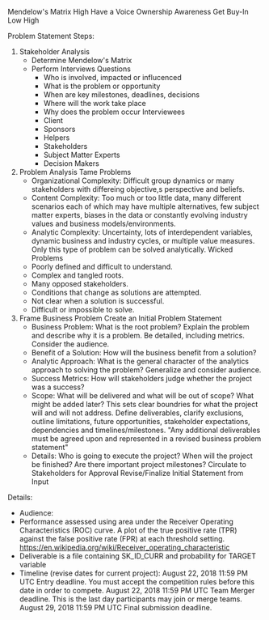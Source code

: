 Mendelow's Matrix
High
	Have a Voice	Ownership
	Awareness	Get Buy-In
Low								High


Problem Statement Steps:
1. Stakeholder Analysis
	- Determine Mendelow's Matrix
	- Perform Interviews
		Questions
		- Who is involved, impacted or influcenced
		- What is the problem or opportunity
		- When are key milestones, deadlines, decisions
		- Where will the work take place
		- Why does the problem occur
		Interviewees
		- Client
		- Sponsors
		- Helpers
		- Stakeholders
		- Subject Matter Experts
		- Decision Makers
2. Problem Analysis
	Tame Problems
	- Organizational Complexity: Difficult group dynamics 
		or many stakeholders with differeing objective,s 
		perspective and beliefs.
	- Content Complexity: Too much or too little data, many 
		different scenarios each of which may have multiple 
		alternatives, few subject matter experts, biases in 
		the data or constantly evolving industry values and 
		business models/environments.
	- Analytic Complexity: Uncertainty, lots of interdependent 
		variables, dynamic business and industry cycles, or 
		multiple value measures. Only this type of problem
		can be solved analytically.
	Wicked Problems
	- Poorly defined and difficult to understand. 
	- Complex and tangled roots. 
	- Many opposed stakeholders. 
	- Conditions that change as solutions are attempted. 
	- Not clear when a solution is successful. 
	- Difficult or impossible to solve.
3. Frame Business Problem
	Create an Initial Problem Statement
	- Business Problem: What is the root problem? Explain
		the problem and describe why it is a problem. Be 
		detailed, including metrics. Consider the audience.
	- Benefit of a Solution: How will the business benefit 
		from a solution?
	- Analytic Approach: What is the general character of 
		the analytics approach to solving the problem? 
		Generalize and consider audience.
	- Success Metrics: How will stakeholders judge whether 
		the project was a success?
	- Scope: What will be delivered and what will be out 
		of scope? What might be added later? This sets
		clear boundries for what the project will and will 
		not address. Define deliverables, clarify exclusions,
		outline limitations, future opportunities, stakeholder
		expectations, dependencies and timelines/milestones.
		"Any additional deliverables must be agreed upon and
		represented in a revised business problem statement"
	- Details: Who is going to execute the project? When
		will the project be finished? Are there important
		project milestones?
	Circulate to Stakeholders for Approval
	Revise/Finalize Initial Statement from Input
	
	
	
Details:
- Audience: 
- Performance assessed using area under the Receiver Operating Characteristics (ROC) curve.
	A plot of the true positive rate (TPR) against the false positive rate (FPR) at each
	threshold setting. https://en.wikipedia.org/wiki/Receiver_operating_characteristic
- Deliverable is a file containing SK_ID_CURR and probability for TARGET variable
- Timeline (revise dates for current project): 
	August 22, 2018 11:59 PM UTC Entry deadline. You must accept the competition rules before this date in order to compete.
	August 22, 2018 11:59 PM UTC Team Merger deadline. This is the last day participants may join or merge teams.
	August 29, 2018 11:59 PM UTC Final submission deadline.
